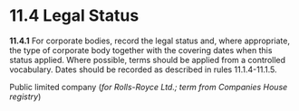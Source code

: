 # 11.4 Legal Status

**11.4.1** For corporate bodies, record the legal status and, where appropriate, the type of corporate body together with the covering dates when this status applied. Where possible, terms should be applied from a controlled vocabulary. Dates should be recorded as described in rules 11.1.4-11.1.5.

Public limited company (_for Rolls-Royce Ltd.; term from Companies House registry_)
